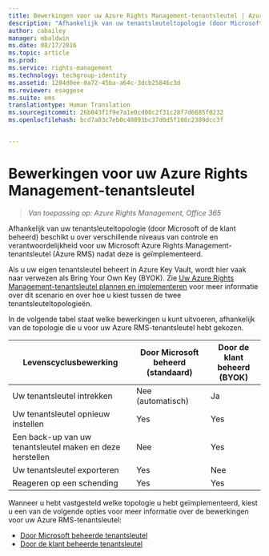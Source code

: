 ```yaml
---
title: Bewerkingen voor uw Azure Rights Management-tenantsleutel | Azure RMS
description: "Afhankelijk van uw tenantsleuteltopologie (door Microsoft of de klant beheerd) beschikt u over verschillende niveaus van controle en verantwoordelijkheid voor uw Microsoft Azure Rights Management-tenantsleutel (Azure RMS) nadat deze is geïmplementeerd."
author: cabailey
manager: mbaldwin
ms.date: 08/17/2016
ms.topic: article
ms.prod: 
ms.service: rights-management
ms.technology: techgroup-identity
ms.assetid: 1284d0ee-0a72-45ba-a64c-3dcb25846c3d
ms.reviewer: esaggese
ms.suite: ems
translationtype: Human Translation
ms.sourcegitcommit: 26b043f1f9e7a1e0cd00c2f31c28f7d6685f0232
ms.openlocfilehash: bcd7a03c7eb0c40893bc37d0d5f108c2389dcc3f


---
```


# Bewerkingen voor uw Azure Rights Management-tenantsleutel

>*Van toepassing op: Azure Rights Management, Office 365*

Afhankelijk van uw tenantsleuteltopologie (door Microsoft of de klant beheerd) beschikt u over verschillende niveaus van controle en verantwoordelijkheid voor uw Microsoft Azure Rights Management-tenantsleutel (Azure RMS) nadat deze is geïmplementeerd.

Als u uw eigen tenantsleutel beheert in Azure Key Vault, wordt hier vaak naar verwezen als Bring Your Own Key (BYOK). Zie [Uw Azure Rights Management-tenantsleutel plannen en implementeren](../plan-design/plan-implement-tenant-key.md) voor meer informatie over dit scenario en over hoe u kiest tussen de twee tenantsleuteltopologieën.

In de volgende tabel staat welke bewerkingen u kunt uitvoeren, afhankelijk van de topologie die u voor uw Azure RMS-tenantsleutel hebt gekozen.

|Levenscyclusbewerking|Door Microsoft beheerd (standaard)|Door de klant beheerd (BYOK)|
|-----------------------|-------------------------------|---------------------------|
|Uw tenantsleutel intrekken|Nee (automatisch)|Ja|
|Uw tenantsleutel opnieuw instellen|Yes|Yes|
|Een back-up van uw tenantsleutel maken en deze herstellen|Nee|Yes|
|Uw tenantsleutel exporteren|Yes|Nee|
|Reageren op een schending|Yes|Yes|

Wanneer u hebt vastgesteld welke topologie u hebt geïmplementeerd, kiest u een van de volgende opties voor meer informatie over de bewerkingen voor uw Azure RMS-tenantsleutel:


- [Door Microsoft beheerde tenantsleutel](operations-microsoft-managed-tenant-key.md)
- [Door de klant beheerde tenantsleutel](operations-customer-managed-tenant-key.md)







<!--HONumber=Aug16_HO4-->


